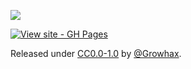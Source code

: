 ![](https://komarev.com/ghpvc/?username=GrowHax&style=flat-square)

[![View site - GH Pages](https://img.shields.io/badge/View_site-GH_Pages-2ea44f?style=for-the-badge)](https://growhax.github.io/GrowPai/)

Released under [CC0.0-1.0](/LICENSE) by [@Growhax]([[https://github.com/Growhax](https://github.com/GrowHax/GrowPai/blob/main/LICENSE)](https://github.com/GrowHax)).

